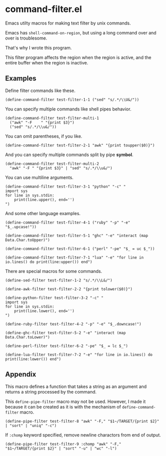 # command-filter.el
Emacs utilty macros for making text filter by unix commands.

Emacs has `shell-command-on-region`, but using a long command over
and over is troublesome.

That's why I wrote this program.

This filter program affects the region when the region is active,
and the entire buffer when the region is inactive.

## Examples
Define filter commands like these.
```emacs-lisp
(define-command-filter test-filter-1-1 ("sed" "s/.*/\\U&/"))
```
You can specify multiple commands like shell pipes behavior.
```emacs-lisp
(define-command-filter test-filter-multi-1
  ("awk" "-F	" "{print $3}")
  ("sed" "s/.*/\\u&/"))
```
You can omit parentheses, if you like.
```emacs-lisp
(define-command-filter test-filter-2-1 "awk" "{print toupper($0)}")
```
And you can specify multiple commands split by pipe **symbol**.
```emacs-lisp
(define-command-filter test-filter-multi-2
  "awk" "-F	" "{print $3}" | "sed" "s/.*/\\u&/")
```
You can use multiline arguments.

```emacs-lisp
(define-command-filter test-filter-3-1 "python" "-c" "
import sys
for line in sys.stdin:
    print(line.upper(), end='')
")
```
And some other language examples.
```emacs-lisp
(define-command-filter test-filter-4-1 ("ruby" "-p" "-e" "$_.upcase!"))

(define-command-filter test-filter-5-1 "ghc" "-e" "interact (map Data.Char.toUpper)")

(define-command-filter test-filter-6-1 ("perl" "-pe" "$_ = uc $_"))

(define-command-filter test-filter-7-1 "lua" "-e" "for line in io.lines() do print(line:upper()) end")
```
There are special macros for some commands.
```emacs-lisp
(define-sed-filter test-filter-1-2 "s/.*/\\L&/")

(define-awk-filter test-filter-2-2 "{print tolower($0)}")

(define-python-filter test-filter-3-2 "-c" "
import sys
for line in sys.stdin:
    print(line.lower(), end='')
")

(define-ruby-filter test-filter-4-2 "-p" "-e" "$_.downcase!")

(define-ghc-filter test-filter-5-2 "-e" "interact (map Data.Char.toLower)")

(define-perl-filter test-filter-6-2 "-pe" "$_ = lc $_")

(define-lua-filter test-filter-7-2 "-e" "for line in io.lines() do print(line:lower()) end")
```

## Appendix
This macro defines a function that takes a string as an argument
and returns a string processed by the command.

This `define-pipe-filter` macro may not be used.  However, I made
it because it can be created as it is with the mechanism of
`define-command-filter` macro.

```emacs-lisp
(define-pipe-filter test-filter-8 "awk" "-F," "$1~/TARGET/{print $2}" | "sort" | "uniq" "-c")
```

If `:chomp` keyword specified, remove newline charactors from end of output.

```emacs-lisp
(define-pipe-filter test-filter-9 :chomp "awk" "-F," "$1~/TARGET/{print $2}" | "sort" "-u" | "wc" "-l")
```

